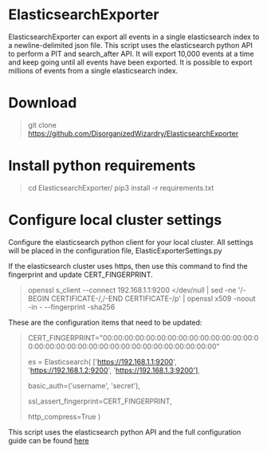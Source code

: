 # ElasticsearchExporter

ElasticsearchExporter can export all events in a single elasticsearch index to a newline-delimited json file. This script uses the elasticsearch python API to perform a PIT and search_after API. It will export 10,000 events at a time and keep going until all events have been exported. It is possible to export millions of events from a single elasticsearch index.

# Download 

> git clone https://github.com/DisorganizedWizardry/ElasticsearchExporter

# Install python requirements

> cd ElasticsearchExporter/
> pip3 install -r requirements.txt

# Configure local cluster settings 

Configure the elasticsearch python client for your local cluster. All settings will be placed in the configuration file, ElasticExporterSettings.py

If the elasticsearch cluster uses https, then use this command to find the fingerprint and update CERT_FINGERPRINT.
 
> openssl s_client --connect 192.168.1.1:9200 </dev/null | sed -ne '/-BEGIN CERTIFICATE-/,/-END CERTIFICATE-/p' | openssl x509 -noout -in - --fingerprint -sha256
 
These are the configuration items that need to be updated:

> CERT_FINGERPRINT="00:00:00:00:00:00:00:00:00:00:00:00:00:00:00:00:00:00:00:00:00:00:00:00:00:00:00:00:00:00:00:00"
>
>  es = Elasticsearch(  ['https://192.168.1.1:9200', 'https://192.168.1.2:9200', 'https://192.168.1.3:9200'],
>
>    basic_auth=('username', 'secret'),
>
>    ssl_assert_fingerprint=CERT_FINGERPRINT,
>
>    http_compress=True )

This script uses the elasticsearch python API and the full configuration guide can be found [here](https://www.elastic.co/guide/en/elasticsearch/client/python-api/current/connecting.html)

